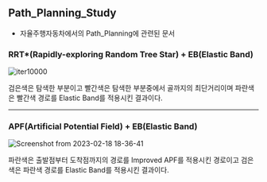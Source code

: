 ## Path_Planning_Study
- 자율주행자동차에서의 Path_Planning에 관련된 문서





### RRT*(Rapidly-exploring Random Tree Star) + EB(Elastic Band)



![iter10000](https://user-images.githubusercontent.com/88701811/220271190-04eb70b8-8d1c-4701-97c1-4fdc23c234dd.png)



검은색은 탐색한 부분이고 빨간색은 탐색한 부분중에서 골까지의 최단거리이며 파란색은 빨간색 경로를 Elastic Band를 적용시킨 결과이다.

------------------------------------------------------------------------------------------------------------------------------

### APF(Artificial Potential Field) + EB(Elastic Band)



![Screenshot from 2023-02-18 18-36-41](https://user-images.githubusercontent.com/88701811/220271905-3bb2676f-6823-4f69-99c4-4b13ee86da44.png)



파란색은 출발점부터 도착점까지의 경로를 Improved APF를 적용시킨 경로이고 검은색은 파란색 경로를 Elastic Band를 적용시킨 결과이다.
